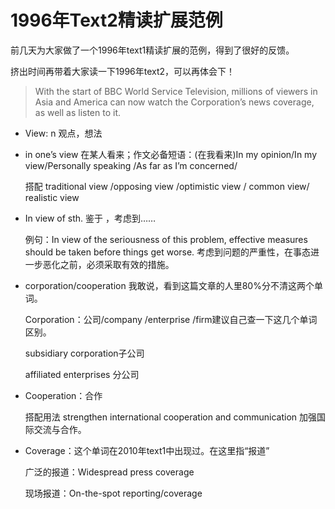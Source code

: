 # 1996年Text2精读扩展范例

前几天为大家做了一个1996年text1精读扩展的范例，得到了很好的反馈。

挤出时间再带着大家读一下1996年text2，可以再体会下！

> With the start of BBC World Service Television, millions of viewers in Asia and America can now watch the Corporation’s news coverage, as well as listen to it.

* View: n 观点，想法
* in one’s view 在某人看来；作文必备短语：\(在我看来\)In my opinion/In my view/Personally speaking /As far as I’m concerned/

  搭配 traditional view /opposing view /optimistic view / common view/ realistic view

* In view of sth. 鉴于 ，考虑到……

  例句：In view of the seriousness of this problem, effective measures should be taken before things get worse. 考虑到问题的严重性，在事态进一步恶化之前，必须采取有效的措施。

* corporation/cooperation 我敢说，看到这篇文章的人里80%分不清这两个单词。

  Corporation：公司/company /enterprise /firm建议自己查一下这几个单词区别。

  subsidiary corporation子公司

  affiliated enterprises 分公司

* Cooperation：合作

  搭配用法 strengthen international cooperation and communication 加强国际交流与合作。

* Coverage：这个单词在2010年text1中出现过。在这里指“报道”

  广泛的报道：Widespread press coverage

  现场报道：On-the-spot reporting/coverage

